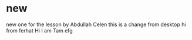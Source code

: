 # new
new one for the lesson by Abdullah Celen
this is a change from desktop
hi from ferhat
Hi I am Tam
efg